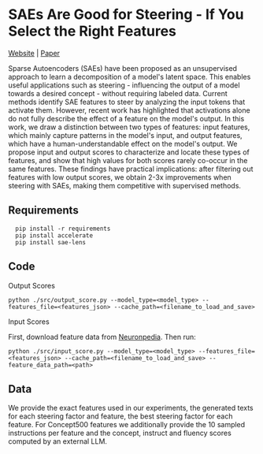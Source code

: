 
# SAEs Are Good for Steering - If You Select the Right Features

[Website](https://technion-cs-nlp.github.io/saes-are-good-for-steering/) | [Paper](https://arxiv.org/abs/2505.20063)

Sparse Autoencoders (SAEs) have been proposed as an unsupervised approach to learn a decomposition of a model's latent space. This enables useful applications such as steering - influencing the output of a model towards a desired concept - without requiring labeled data. Current methods identify SAE features to steer by analyzing the input tokens that activate them. However, recent work has highlighted that activations alone do not fully describe the effect of a feature on the model's output. In this work, we draw a distinction between two types of features: input features, which mainly capture patterns in the model's input, and output features, which have a human-understandable effect on the model's output. We propose input and output scores to characterize and locate these types of features, and show that high values for both scores rarely co-occur in the same features. These findings have practical implications: after filtering out features with low output scores, we obtain 2-3x improvements when steering with SAEs, making them competitive with supervised methods.


## Requirements
```
  pip install -r requirements
  pip install accelerate
  pip install sae-lens
```

## Code
Output Scores

```
python ./src/output_score.py --model_type=<model_type> --features_file=<features_json> --cache_path=<filename_to_load_and_save>
```

Input Scores

First, download feature data from [Neuronpedia](https://www.neuronpedia.org/api-doc#tag/features/POST/api/activation/new). 
Then run:

```
python ./src/input_score.py --model_type=<model_type> --features_file=<features_json> --cache_path=<filename_to_load_and_save> --feature_data_path=<path>
```

## Data
We provide the exact features used in our experiments, the generated texts for each steering factor and feature, the best steering factor for each feature.
For Concept500 features we additionally provide the 10 sampled instructions per feature and the concept, instruct and fluency scores computed by an external LLM.

 

